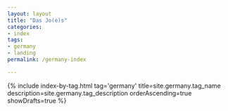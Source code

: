 ```yaml
---
layout: layout
title: "Das Jo(e)s"
categories:
- index
tags:
- germany
- landing
permalink: /germany-index

---
```


{% include index-by-tag.html tag='germany' title=site.germany.tag_name description=site.germany.tag_description orderAscending=true showDrafts=true %}
